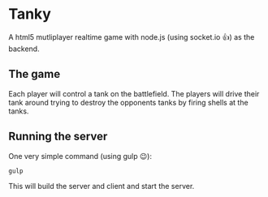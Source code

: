 # Tanky

A html5 mutliplayer realtime game with node.js (using socket.io 👍) as the backend.

## The game
Each player will control a tank on the battlefield. The players will drive their tank around trying to destroy the opponents tanks by firing shells at the tanks.

## Running the server

One very simple command (using gulp 😉): 
```shell
gulp
```
This will build the server and client and start the server.
